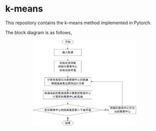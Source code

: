 # k-means
This repository contains the k-means method implemented in Pytorch.

The block diagram is as follows,

<center><img src="https://github.com/li-lindong/k-means/blob/main/block%20diagram.png" width=65%></center>
